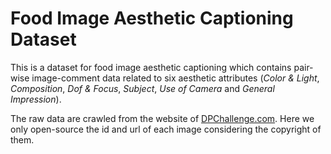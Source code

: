# Food Image Aesthetic Captioning Dataset

This is a dataset for food image aesthetic captioning which contains pair-wise
image-comment data related to six aesthetic attributes (*Color & Light*, *Composition*, *Dof & Focus*, *Subject*, *Use of Camera* and *General Impression*).

The raw data are crawled from the website of [DPChallenge.com](http://dpchallenge.com). Here we only open-source the id and url of each image considering the copyright of them.
